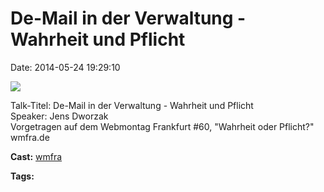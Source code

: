 De-Mail in der Verwaltung - Wahrheit und Pflicht
================================================

Date: 2014-05-24 19:29:10

[![](http://i.vimeocdn.com/video/477112344_200x150.jpg)](http://vimeo.com/96328549)

Talk-Titel: De-Mail in der Verwaltung - Wahrheit und Pflicht\
Speaker: Jens Dworzak\
Vorgetragen auf dem Webmontag Frankfurt \#60, \"Wahrheit oder
Pflicht?\"\
wmfra.de

**Cast:** [wmfra](http://vimeo.com/wmfra)

**Tags:**
